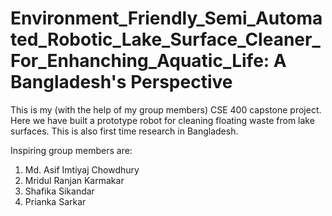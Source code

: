 # Environment_Friendly_Semi_Automated_Robotic_Lake_Surface_Cleaner_For_Enhanching_Aquatic_Life: A Bangladesh's Perspective
This is my (with the help of my group members) CSE 400 capstone project. Here we have built a prototype robot for cleaning floating waste from lake surfaces. This is also first time research in Bangladesh.

Inspiring group members are: 
1. Md. Asif Imtiyaj Chowdhury
2. Mridul Ranjan Karmakar
3. Shafika Sikandar
4. Prianka Sarkar

